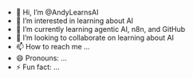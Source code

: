 - 👋 Hi, I’m @AndyLearnsAI
- 👀 I’m interested in learning about AI
- 🌱 I’m currently learning agentic AI, n8n, and GitHub
- 💞️ I’m looking to collaborate on learning about AI
- 📫 How to reach me ...
- 😄 Pronouns: ...
- ⚡ Fun fact: ...

<!---
AndyLearnsAI/AndyLearnsAI is a ✨ special ✨ repository because its `README.md` (this file) appears on your GitHub profile.
You can click the Preview link to take a look at your changes.
--->
